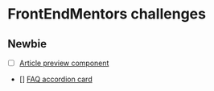 # FrontEndMentors challenges

## Newbie

- [ ] [Article preview component](https://www.frontendmentor.io/challenges/article-preview-component-dYBN_pYFT)

- [] [FAQ accordion card](https://www.frontendmentor.io/challenges/faq-accordion-card-XlyjD0Oam)
